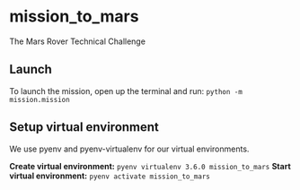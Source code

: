 # mission_to_mars
The Mars Rover Technical Challenge

## Launch
To launch the mission, open up the terminal and run:
```python -m mission.mission```

## Setup virtual environment
We use pyenv and pyenv-virtualenv for our virtual environments.

**Create virtual environment:** `pyenv virtualenv 3.6.0 mission_to_mars`
**Start virtual environment:** `pyenv activate mission_to_mars`

